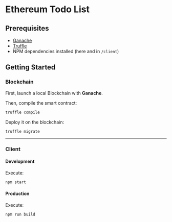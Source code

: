 # Ethereum Todo List

## Prerequisites

- [Ganache](https://trufflesuite.com/ganache/)
- [Truffle](https://www.npmjs.com/package/truffle)
- NPM dependencies installed (here and in `/client`)

## Getting Started

### Blockchain

First, launch a local Blockchain with **Ganache**.

Then, compile the smart contract:

```bash
truffle compile
```

Deploy it on the blockchain:

```bash
truffle migrate
```

---

### Client

#### Development

Execute:
```bash
npm start
```

#### Production

Execute:
```bash
npm run build
```
